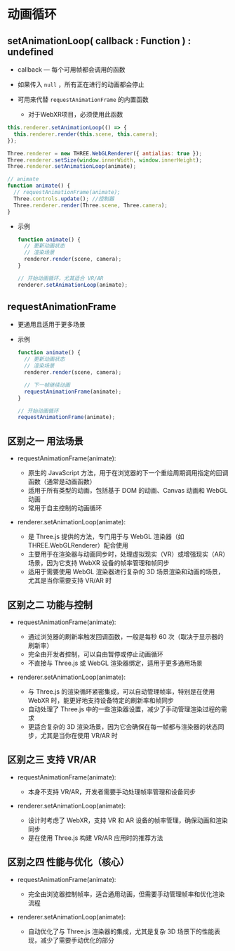 # 动画循环

## setAnimationLoop( callback : Function ) : undefined

  + callback — 每个可用帧都会调用的函数
  + 如果传入 `null` ，所有正在进行的动画都会停止
  + 可用来代替 `requestAnimationFrame` 的内置函数

    + 对于WebXR项目，必须使用此函数

  ```js
  this.renderer.setAnimationLoop(() => {
    this.renderer.render(this.scene, this.camera);
  });
  ```

  ```js
  Three.renderer = new THREE.WebGLRenderer({ antialias: true });
  Three.renderer.setSize(window.innerWidth, window.innerHeight);
  Three.renderer.setAnimationLoop(animate);

  // animate
  function animate() {
    // requestAnimationFrame(animate);
    Three.controls.update(); //控制器
    Three.renderer.render(Three.scene, Three.camera);
  }
  ```

+ 示例

  ```js
  function animate() {
    // 更新动画状态
    // 渲染场景
    renderer.render(scene, camera);
  }

  // 开始动画循环，尤其适合 VR/AR
  renderer.setAnimationLoop(animate);
  ```

## requestAnimationFrame

+ 更通用且适用于更多场景

+ 示例

  ```js
  function animate() {
    // 更新动画状态
    // 渲染场景
    renderer.render(scene, camera);

    // 下一帧继续动画
    requestAnimationFrame(animate);
  }

  // 开始动画循环
  requestAnimationFrame(animate);
  ```

## 区别之一 用法场景

+ requestAnimationFrame(animate):

  + 原生的 JavaScript 方法，用于在浏览器的下一个重绘周期调用指定的回调函数（通常是动画函数）
  + 适用于所有类型的动画，包括基于 DOM 的动画、Canvas 动画和 WebGL 动画
  + 常用于自主控制的动画循环

+ renderer.setAnimationLoop(animate):

  + 是 Three.js 提供的方法，专门用于与 WebGL 渲染器（如 THREE.WebGLRenderer）配合使用
  + 主要用于在渲染器与动画同步时，处理虚拟现实（VR）或增强现实（AR）场景，因为它支持 WebXR 设备的帧率管理和帧同步
  + 适用于需要使用 WebGL 渲染器进行复杂的 3D 场景渲染和动画的场景，尤其是当你需要支持 VR/AR 时

## 区别之二 功能与控制

+ requestAnimationFrame(animate):

  + 通过浏览器的刷新率触发回调函数，一般是每秒 60 次（取决于显示器的刷新率）
  + 完全由开发者控制，可以自由暂停或停止动画循环
  + 不直接与 Three.js 或 WebGL 渲染器绑定，适用于更多通用场景

+ renderer.setAnimationLoop(animate):

  + 与 Three.js 的渲染循环紧密集成，可以自动管理帧率，特别是在使用 WebXR 时，能更好地支持设备特定的刷新率和帧同步
  + 自动处理了 Three.js 中的一些渲染器设置，减少了手动管理渲染过程的需求
  + 更适合复杂的 3D 渲染场景，因为它会确保在每一帧都与渲染器的状态同步，尤其是当你在使用 VR/AR 时

## 区别之三 支持 VR/AR

+ requestAnimationFrame(animate):

  + 本身不支持 VR/AR，开发者需要手动处理帧率管理和设备同步

+ renderer.setAnimationLoop(animate):

  + 设计时考虑了 WebXR，支持 VR 和 AR 设备的帧率管理，确保动画和渲染同步
  + 是在使用 Three.js 构建 VR/AR 应用时的推荐方法

## 区别之四 性能与优化（核心）

+ requestAnimationFrame(animate):

  + 完全由浏览器控制帧率，适合通用动画，但需要手动管理帧率和优化渲染流程

+ renderer.setAnimationLoop(animate):

  + 自动优化了与 Three.js 渲染器的集成，尤其是复杂 3D 场景下的性能表现，减少了需要手动优化的部分


